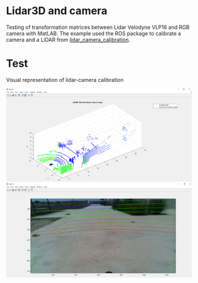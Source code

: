 # Lidar3D and camera
Testing of transformation matrices between Lidar Velodyne VLP16 and RGB camera with MatLAB. The example used the ROS package to calibrate a camera and a LiDAR from [lidar_camera_calibration](https://github.com/ankitdhall/lidar_camera_calibration).

# Test
Visual representation of lidar-camera calibration
<p float="center">
  <img src="/images/Lidar_camera_and_Blue.png" width="800"  />
  <a href="https://github.com/AUROVA-LAB/robot_blue">
    <img src="/images/lidar_on_image.png" width="800" /> 
  <a>
</p>




